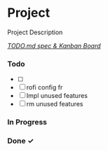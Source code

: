 # Project

Project Description

<em>[TODO.md spec & Kanban Board](https://bit.ly/3fCwKfM)</em>

### Todo

- [ ]   
- [ ] rofi config fr  
- [ ] Impl unused features  
- [ ] rm unused features  

### In Progress


### Done ✓


